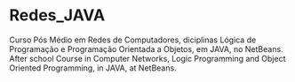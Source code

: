 # Redes_JAVA
Curso Pós Médio em Redes de Computadores, diciplinas Lógica de Programação e Programação Orientada a Objetos, em JAVA, no NetBeans.
After school Course in Computer Networks, Logic Programming and Object Oriented Programming, in JAVA, at NetBeans.
